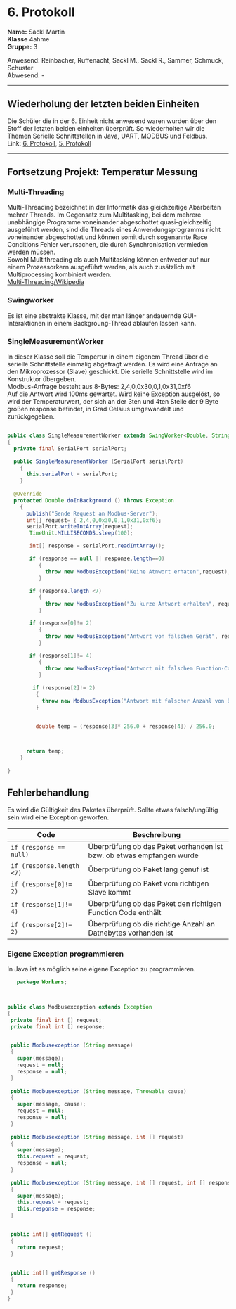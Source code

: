 # 6. Protokoll  
**Name:** Sackl Martin   
**Klasse** 4ahme    
**Gruppe:** 3

Anwesend: Reinbacher, Ruffenacht, Sackl M., Sackl R., Sammer, Schmuck, Schuster   
Abwesend: -  
*******************************************************************************************************************************************  
## Wiederholung der letzten beiden Einheiten  
Die Schüler die in der 6. Einheit nicht anwesend waren wurden über den Stoff der letzten beiden einheiten überprüft. So wiederholten wir die Themen Serielle Schnittstellen in Java, UART, MODBUS und Feldbus.  
Link: [6. Protokoll](https://github.com/HTLMechatronics/m14-la1-sx/blob/sacrom14/sacrom14/LaborprotokollUE6.md), [5. Protokoll](https://github.com/HTLMechatronics/m14-la1-sx/blob/sacmam14/sacmam14/Protokoll5.md)  
*******************************************************************************************************************************************  
## Fortsetzung Projekt: Temperatur Messung  
### Multi-Threading  
Multi-Threading bezeichnet in der Informatik das gleichzeitige Abarbeiten mehrer Threads. 
Im Gegensatz zum Multitasking, bei dem mehrere unabhängige Programme voneinander abgeschottet quasi-gleichzeitig ausgeführt werden, sind die Threads eines Anwendungsprogramms nicht voneinander abgeschottet und können somit durch sogenannte Race Conditions Fehler verursachen, die durch Synchronisation vermieden werden müssen.  
Sowohl Multithreading als auch Multitasking können entweder auf nur einem Prozessorkern ausgeführt werden, als auch zusätzlich mit Multiprocessing kombiniert werden.  
[Multi-Threading/Wikipedia](https://de.wikipedia.org/wiki/Multithreading)  

### Swingworker  
Es ist eine abstrakte Klasse, mit der man länger andauernde GUI-Interaktionen in einem Backgroung-Thread ablaufen lassen kann.  

### SingleMeasurementWorker  
In dieser Klasse soll die Tempertur in einem eigenem Thread über die serielle Schnittstelle einmalig abgefragt werden. Es wird eine Anfrage an den Mikroprozessor (Slave) geschickt. Die serielle Schnittstelle wird im Konstruktor übergeben.  
Modbus-Anfrage besteht aus 8-Bytes: 2,4,0,0x30,0,1,0x31,0xf6  
Auf die Antwort wird 100ms gewartet. Wird keine Exception ausgelöst, so wird der Temperaturwert, der sich an der 3ten und 4ten Stelle der 9 Byte großen response befindet, in Grad Celsius umgewandelt und zurückgegeben.  
```java

public class SingleMeasurementWorker extends SwingWorker<Double, String>
{
  private final SerialPort serialPort;

  public SingleMeasurementWorker (SerialPort serialPort)
    {
      this.serialPort = serialPort;
    }
  
  @Override
  protected Double doInBackground () throws Exception
    {
      publish("Sende Request an Modbus-Server");
      int[] request= { 2,4,0,0x30,0,1,0x31,0xf6};
      serialPort.writeIntArray(request);
       TimeUnit.MILLISECONDS.sleep(100);

       int[] response = serialPort.readIntArray();

       if (response == null || response.length==0)
          { 
            throw new ModbusException("Keine Atnwort erhaten",request);
          }

       if (response.length <7)
          {
            throw new ModbusException("Zu kurze Antwort erhalten", request, response);
          }

       if (response[0]!= 2)
          {
            throw new ModbusException("Antwort von falschem Gerät", request, response);
          }

       if (response[1]!= 4)
          {
            throw new ModbusException("Antwort mit falschem Function-Code", request, response);
          }

        if (response[2]!= 2)
         {
           throw new ModbusException("Antwort mit falscher Anzahl von Bytes", request, response);
         }


         double temp = (response[3]* 256.0 + response[4]) / 256.0;



      return temp;
    }
  
}
```  

## Fehlerbehandlung  
Es wird die Gültigkeit des Paketes überprüft. Sollte etwas falsch/ungültig sein wird eine Exception geworfen.  

Code | Beschreibung  
--- | ---  
```if (response == null) ``` | Überprüfung ob das Paket vorhanden ist bzw. ob etwas empfangen wurde  
```if (response.length <7) ``` | Überprüfung ob Paket lang genuf ist  
```if (response[0]!= 2) ``` | Überprüfung ob Paket vom richtigen Slave kommt  
```if (response[1]!= 4) ``` | Überprüfung ob das Paket den richtigen Function Code enthält  
```if (response[2]!= 2) ``` | Überprüfung ob die richtige Anzahl an Datnebytes vorhanden ist  

### Eigene Exception programmieren  
In Java ist es möglich seine eigene Exception zu programmieren.  
 ```java  
    package Workers;



public class Modbusexception extends Exception
{
  private final int [] request;
  private final int [] response;  


  public Modbusexception (String message)
  {
    super(message);
    request = null;
    response = null;
  }
  
  public Modbusexception (String message, Throwable cause)
  {
    super(message, cause);
    request = null;
    response = null;
  }
  
  public Modbusexception (String message, int [] request)
  {
    super(message);
    this.request = request;
    response = null;
  }
  
  public Modbusexception (String message, int [] request, int [] response)
  {
    super(message);
    this.request = request;
    this.response = response;
  }


  public int[] getRequest ()
  {
    return request;
  }


  public int[] getResponse ()
  {
    return response;
  }
 }
 ```  
